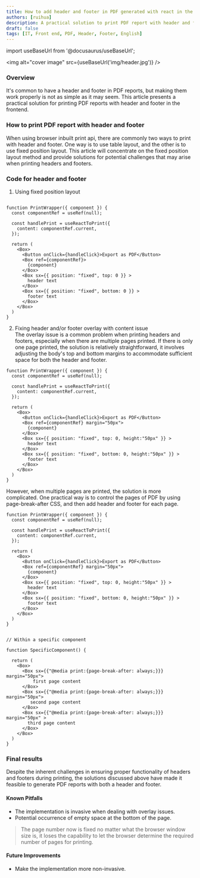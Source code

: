 ```yaml
---
title: How to add header and footer in PDF generated with react in the frontend
authors: [ruihua]
description: A practical solution to print PDF report with header and footer in the frontend
draft: false
tags: [IT, Front end, PDF, Header, Footer, English]
---
```


import useBaseUrl from '@docusaurus/useBaseUrl';

<img alt="cover image" src={useBaseUrl('img/header.jpg')} />

### Overview

It's common to have a header and footer in PDF reports, but making them work properly is not as simple as it may seem. This article presents a practical solution for printing PDF reports with header and footer in the frontend.

<!--truncate-->

### How to print PDF report with header and footer

When using browser inbuilt print api, there are commonly two ways to print with header and footer. One way is to use table layout, and the other is to use fixed position layout. This article will concentrate on the fixed position layout method and provide solutions for potential challenges that may arise when printing headers and footers.

### Code for header and footer

1. Using fixed position layout

```

function PrintWrapper({ component }) {
  const componentRef = useRef(null);

  const handlePrint = useReactToPrint({
    content: componentRef.current,
  });

  return (
    <Box>
      <Button onClick={handleClick}>Export as PDF</Button>
      <Box ref={componentRef}>
        {component}
      </Box>
      <Box sx={{ position: "fixed", top: 0 }} >
        header text
      </Box>
      <Box sx={{ position: "fixed", bottom: 0 }} >
        footer text
      </Box>
    </Box>
  )
}

```

2. Fixing header and/or footer overlay with content issue  
The overlay issue is a common problem when printing headers and footers, especially when there are multiple pages printed. If there is only one page printed, the solution is relatively straightforward, it involves adjusting the body's top and bottom margins to accommodate sufficient space for both the header and footer.

```
function PrintWrapper({ component }) {
  const componentRef = useRef(null);

  const handlePrint = useReactToPrint({
    content: componentRef.current,
  });

  return (
    <Box>
      <Button onClick={handleClick}>Export as PDF</Button>
      <Box ref={componentRef} margin="50px">
        {component}
      </Box>
      <Box sx={{ position: "fixed", top: 0, height:"50px" }} >
        header text
      </Box>
      <Box sx={{ position: "fixed", bottom: 0, height:"50px" }} >
        footer text
      </Box>
    </Box>
  )
}
```

However, when multiple pages are printed, the solution is more complicated. One practical way is to control the pages of PDF by using page-break-after CSS, and then add header and footer for each page. 

```
function PrintWrapper({ component }) {
  const componentRef = useRef(null);

  const handlePrint = useReactToPrint({
    content: componentRef.current,
  });

  return (
    <Box>
      <Button onClick={handleClick}>Export as PDF</Button>
      <Box ref={componentRef} margin="50px">
        {component}
      </Box>
      <Box sx={{ position: "fixed", top: 0, height:"50px" }} >
        header text
      </Box>
      <Box sx={{ position: "fixed", bottom: 0, height:"50px" }} >
        footer text
      </Box>
    </Box>
  )
}


// Within a specific component

function SpecificComponent() {

  return (
    <Box>
      <Box sx={{"@media print:{page-break-after: always;}}} margin="50px">
          first page content
      </Box>
      <Box sx={{"@media print:{page-break-after: always;}}} margin="50px">
         second page content
      </Box>
      <Box sx={{"@media print:{page-break-after: always;}}} margin="50px" >
        third page content
      </Box>
    </Box>
  )
}

```

### Final results

Despite the inherent challenges in ensuring proper functionality of headers and footers during printing, the solutions discussed above have made it feasible to generate PDF reports with both a header and footer.

#### Known Pitfalls

- The implementation is invasive when dealing with overlay issues.
- Potential occurrence of empty space at the bottom of the page.
 > The page number now is fixed no matter what the browser window size is, it loses the capability to let the browser determine the required number of pages for printing.

#### Future Improvements

- Make the implementation more non-invasive.
